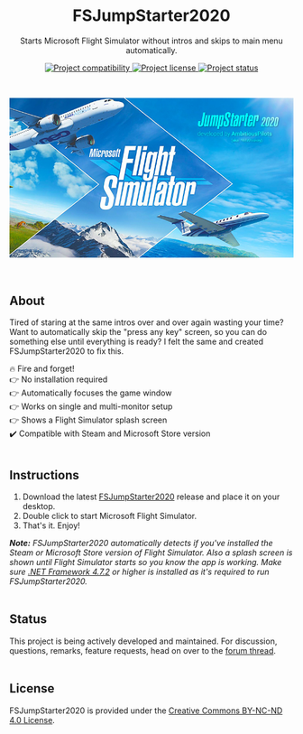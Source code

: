 <h1 align="center">FSJumpStarter2020</h1>

<p align="center">Starts Microsoft Flight Simulator without intros and skips to main menu automatically.</p>

<p align="center">
  <a href="https://www.flightsimulator.com/">
    <img src="https://img.shields.io/badge/Microsoft-FS%202020-blue.svg" alt="Project compatibility" />
  </a>
  <a href="#license">
    <img src="https://img.shields.io/static/v1?style=flat&logo=creative%20commons&label=license&message=by-nc-nd&color=f8722a" alt="Project license" />
  </a>
  <a href="#status">
    <img src="https://img.shields.io/badge/status-active-brightgreen.svg" alt="Project status" />
  </a>
</p>

<br>

<p align="center">
  <a href="./.github/hero.jpg">
    <img src="./.github/hero.jpg" alt="Project Hero Image" />
  </a>
</p>

<br>

## About
Tired of staring at the same intros over and over again wasting your time? Want to automatically skip the "press any key" screen, so you can do something else until everything is ready? I felt the same and created FSJumpStarter2020 to fix this.

:fire: Fire and forget! <br>
:point_right: No installation required <br>
:point_right: Automatically focuses the game window <br>
:point_right: Works on single and multi-monitor setup <br>
:point_right: Shows a Flight Simulator splash screen <br>
:heavy_check_mark: Compatible with Steam and Microsoft Store version <br>
<br>

## Instructions
1. Download the latest [FSJumpStarter2020](https://github.com/AmbitiousPilots/FSJumpStarter2020/releases) release and place it on your desktop. 
2. Double click to start Microsoft Flight Simulator. 
3. That's it. Enjoy! 

***Note:** FSJumpStarter2020 automatically detects if you've installed the Steam or Microsoft Store version of Flight Simulator. Also a splash screen is shown until Flight Simulator starts so you know the app is working. Make sure [.NET Framework 4.7.2](https://dotnet.microsoft.com/download/dotnet-framework/thank-you/net472-offline-installer) or higher is installed as it's required to run FSJumpStarter2020.*
<br><br>

## Status
This project is being actively developed and maintained. For discussion, questions, remarks, feature requests, head on over to the [forum thread](https://forums.flightsimulator.com/t/mod-start-fs-without-waiting-for-press-any-key-screen/296753).
<br><br>

## License
FSJumpStarter2020 is provided under the [Creative Commons BY-NC-ND 4.0 License](https://creativecommons.org/licenses/by-nc-nd/4.0/).

